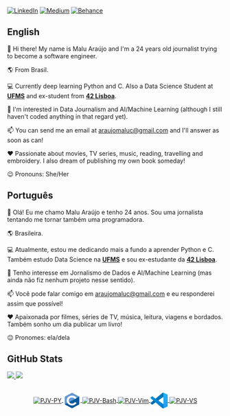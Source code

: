 
[![LinkedIn](https://shields.io/badge/LinkedIn-eca7ba?logo=LinkedIn&logoColor=0d1117&style=for-the-badge)](https://www.linkedin.com/in/maluojuara/)
[![Medium](https://shields.io/badge/Medium-eca7ba?logo=Medium&logoColor=0d1117&style=for-the-badge)](https://medium.com/maluojuara)
[![Behance](https://shields.io/badge/Behance-eca7ba?logo=Behance&logoColor=0d1117&style=for-the-badge)](https://www.behance.net/maluojuara)

<h2> English </h2>
	
👋 Hi there! My name is Malu Araújo and I'm a 24 years old journalist trying to become a software engineer.

🌎 From Brasil.

💻 Currently deep learning Python and C. Also a Data Science Student at [**UFMS**](https://www.ufms.br/) and ex-student from [**42 Lisboa**](https://www.42lisboa.com/en/).

👀 I'm interested in Data Journalism and AI/Machine Learning (although I still haven't coded anything in that regard yet). 

📫 You can send me an email at araujomaluc@gmail.com and I'll answer as soon as can!

❤️ Passionate about movies, TV series, music, reading, travelling and embroidery. I also dream of publishing my own book someday!

😉 Pronouns: She/Her



<h2> Português </h2>
	
👋 Olá! Eu me chamo Malu Araújo e tenho 24 anos. Sou uma jornalista tentando me tornar também uma programadora.

🌎 Brasileira.

💻 Atualmente, estou me dedicando mais a fundo a aprender Python e C. Também estudo Data Science na [**UFMS**](https://www.ufms.br/) e sou ex-estudante da [**42 Lisboa**](https://www.42lisboa.com/).

👀 Tenho interesse em Jornalismo de Dados e AI/Machine Learning (mas ainda não fiz nenhum projeto nesse sentido).

📫 Você pode falar comigo em araujomaluc@gmail.com e eu responderei assim que possível!


❤️ Apaixonada por filmes, séries de TV, música, leitura, viagens e bordados. Também sonho um dia publicar um livro!

😉 Pronomes: ela/dela

<h2> GitHub Stats </h2>
<div align="left">
  <a href="https://github.com/maluojuara">
  <img height="180em" src="https://github-readme-stats.vercel.app/api?username=maluojuara&hide_title=true&show_icons=true&theme=dracula&include_all_commits=true&count_private=true&icon_color=eca7ba"/>
  <img height="180em" src="https://github-readme-stats.vercel.app/api/top-langs/?username=maluojuara&hide_title=true&layout=compact&theme=dracula&include_all_commits=true&count_private=true"/>
</div>

##
<div align="center"> 
  <img align="center" alt="PJV-PY" height="40" width="40" src="https://img.icons8.com/fluency/344/python.png">
  <img align="center" alt="PJV-C" height="37" width="40" src="https://raw.githubusercontent.com/devicons/devicon/master/icons/c/c-original.svg">
  <img align="center" alt="PJV-Bash" height="55" width="55" src="https://img.icons8.com/plasticine/100/000000/bash.png"/>
  <img align="center" alt="PJV-Vim" height="37" width="40" src="https://upload.wikimedia.org/wikipedia/commons/9/9f/Vimlogo.svg" />
  <img align="center" alt="PJV-VS " height="37" width="40" src="https://raw.githubusercontent.com/devicons/devicon/master/icons/vscode/vscode-original.svg">
   <img align="center" alt="PJV-VS " height="48" width="48" src="https://img.icons8.com/?size=64&id=20906&format=png">
</div>

